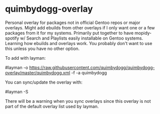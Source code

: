 # quimbydogg-overlay
Personal overlay for packages not in official Gentoo repos or major overlays.  Might add ebuilds from other overlays if I only want one or a few packages from it for my systems.  Primarily put together to have mopidy-spotify w/ Search and Playlists easily installable on Gentoo systems.  Learning how ebuilds and overlays work.  You probably don't want to use this unless you have no other option.

To add with layman:

#layman -o https://raw.githubusercontent.com/quimbydogg/quimbydogg-overlay/master/quimbydogg.xml -f -a quimbydogg

You can sync/update the overlay with:

#layman -S

There will be a warning when you sync overlays since this overlay is not part of the default overlay list used by layman.
